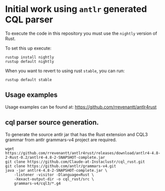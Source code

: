# Initial work using `antlr` generated CQL parser

To execute the code in this repository you must use the `nightly` version of Rust.

To set this up execute: 

```
rustup install nightly
rustup default nightly
```
When you want to revert to using rust `stable`, you can run:
```
rustup default stable
```
## Usage examples

Usage examples can be found at: https://github.com/rrevenantt/antlr4rust

## cql parser source generation.

To generate the source antlr jar that has the Rust extension and CQL3 grammar from antlr grammars-v4 project are required.

```
wget https://github.com/rrevenantt/antlr4rust/releases/download/antlr4-4.8-2-Rust-0.2/antlr4-4.8-2-SNAPSHOT-complete.jar 
git clone https://github.com/Claude-at-Instaclustr/cql_rust.git
git clone https://github.com/antlr/grammars-v4.git
java -jar antlr4-4.8-2-SNAPSHOT-complete.jar \
    -listener -visitor -Dlanguage=Rust \
    -Xexact-output-dir -o cql_rust/src \
    grammars-v4/cql3/*.g4

```


